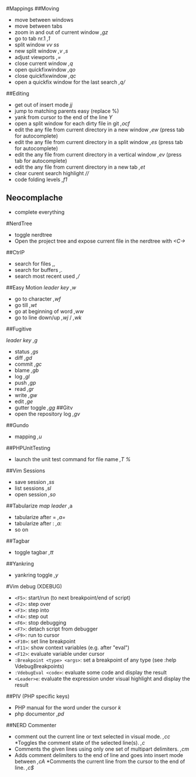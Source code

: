 #Mappings
##Moving
* move between windows _<C-J>_ _<C-K>_ _<C-H>_ _<C-L>_
* move between tabs _<S-H>_ _<S-L>_
* zoom in and out of current window _,gz_
* go to tab nr.1 _,1_
* split window _vv_ _ss_
* new split window _,v_ _,s_
* adjust viewports _,=_
* close current window _,q_
* open quickfixwindow _,qo_
* close quickfixwindow _,qc_
* open a quickfix window for the last search _,q/_

##Editing
* get out of insert mode _jj_
* jump to matching parents easy (replace %) _<Tab>_
* yank from cursor to the end of the line _Y_
* open a split window for each dirty file in git _,ocf_
* edit the any file from current directory in a new window _,ew_  (press tab for autocomplete)
* edit the any file from current directory in a split window _,es_ (press tab for autocomplete)
* edit the any file from current directory in a vertical window _,ev_ (press tab for autocomplete)
* edit the any file from current directory in a new tab _,et_
* clear curent search highlight _//_
* code folding levels _,f1_

## Neocomplache
* complete everything _<TAB>_

#NerdTree
* toggle nerdtree _<C-E>_
* Open the project tree and expose current file in the nerdtree with _<C-\>_

##CtrlP
* search for files _,,_
* search for buffers _,._
* search most recent used _,/_

##Easy Motion
*leader key* _,w_
* go to character _,wf_
* go till _,wt_
* go at beginning of word _,ww_
* go to line down/up _,wj_ / _,wk_

##Fugitive

*leader key* _,g_
* status _,gs_ 
* diff _,gd_ 
* commit _,gc_ 
* blame _,gb_ 
* log _,gl_ 
* push _,gp_ 
* read _,gr_ 
* write _,gw_ 
* edit _,ge_ 
* gutter toggle  _,gg_ 
##Gitv 
* open the repository log _,gv_

##Gundo
* mapping _,u_

##PHPUnitTesting 
* launch the unit test command for file name _,T %_

##Vim Sessions
* save session _,ss_
* list sessions _,sl_
* open session _,so_

##Tabularize
*map leader* ,a
* tabularize after = _,a=_
* tabularize after : _,a:_
* so on

##Tagbar
* toggle tagbar _,tt_

##Yankring
* yankring toggle _,y_

#Vim debug (XDEBUG)
 * `<F5>`: start/run (to next breakpoint/end of script)
 * `<F2>`: step over
 * `<F3>`: step into
 * `<F4>`: step out
 * `<F6>`: stop debugging
 * `<F7>`: detach script from debugger
 * `<F9>`: run to cursor
 * `<F10>`: set line breakpoint
 * `<F11>`: show context variables (e.g. after "eval")
 * `<F12>`: evaluate variable under cursor
 * `:Breakpoint <type> <args>`: set a breakpoint of any type (see :help
    VdebugBreakpoints)
 * `:VdebugEval <code>`: evaluate some code and display the result
 * `<Leader>e`: evaluate the expression under visual highlight and display the result

##PIV (PHP specific keys)
* PHP manual for the word under the cursor  _k_ 
* php documentor _,pd_

##NERD Commenter

* comment out the current line or text selected in visual mode. _,cc_
*Toggles the comment state of the selected line(s). _,c<space>_
* Comments the given lines using only one set of multipart delimiters. _,cm_
* Adds comment delimiters to the end of line and goes into insert mode between _,cA_
*Comments the current line from the cursor to the end of line.  _,c$_

